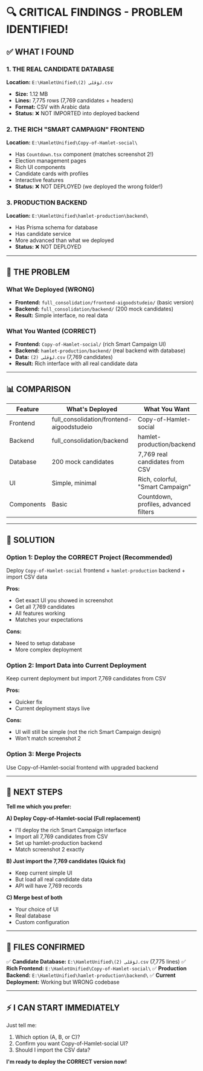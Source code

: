 # 🔍 CRITICAL FINDINGS - PROBLEM IDENTIFIED!

## ✅ WHAT I FOUND

### 1. THE REAL CANDIDATE DATABASE
**Location:** `E:\HamletUnified\لۆڤلی (2).csv`
- **Size:** 1.12 MB
- **Lines:** 7,775 rows (7,769 candidates + headers)
- **Format:** CSV with Arabic data
- **Status:** ❌ NOT IMPORTED into deployed backend

### 2. THE RICH "SMART CAMPAIGN" FRONTEND
**Location:** `E:\HamletUnified\Copy-of-Hamlet-social\`
- Has `Countdown.tsx` component (matches screenshot 2!)
- Election management pages
- Rich UI components
- Candidate cards with profiles
- Interactive features
- **Status:** ❌ NOT DEPLOYED (we deployed the wrong folder!)

### 3. PRODUCTION BACKEND
**Location:** `E:\HamletUnified\hamlet-production\backend\`
- Has Prisma schema for database
- Has candidate service
- More advanced than what we deployed
- **Status:** ❌ NOT DEPLOYED

---

## 🚨 THE PROBLEM

### What We Deployed (WRONG)
- **Frontend:** `full_consolidation/frontend-aigoodstudeio/` (basic version)
- **Backend:** `full_consolidation/backend/` (200 mock candidates)
- **Result:** Simple interface, no real data

### What You Wanted (CORRECT)
- **Frontend:** `Copy-of-Hamlet-social/` (rich Smart Campaign UI)
- **Backend:** `hamlet-production/backend/` (real backend with database)
- **Data:** `لۆڤلی (2).csv` (7,769 candidates)
- **Result:** Rich interface with all real candidate data

---

## 📊 COMPARISON

| Feature | What's Deployed | What You Want |
|---------|----------------|---------------|
| Frontend | full_consolidation/frontend-aigoodstudeio | Copy-of-Hamlet-social |
| Backend | full_consolidation/backend | hamlet-production/backend |
| Database | 200 mock candidates | 7,769 real candidates from CSV |
| UI | Simple, minimal | Rich, colorful, "Smart Campaign" |
| Components | Basic | Countdown, profiles, advanced filters |

---

## 🎯 SOLUTION

### Option 1: Deploy the CORRECT Project (Recommended)
Deploy `Copy-of-Hamlet-social` frontend + `hamlet-production` backend + import CSV data

**Pros:**
- Get exact UI you showed in screenshot
- Get all 7,769 candidates
- All features working
- Matches your expectations

**Cons:**
- Need to setup database
- More complex deployment

### Option 2: Import Data into Current Deployment
Keep current deployment but import 7,769 candidates from CSV

**Pros:**
- Quicker fix
- Current deployment stays live

**Cons:**
- UI will still be simple (not the rich Smart Campaign design)
- Won't match screenshot 2

### Option 3: Merge Projects
Use Copy-of-Hamlet-social frontend with upgraded backend

---

## 🔧 NEXT STEPS

**Tell me which you prefer:**

**A) Deploy Copy-of-Hamlet-social (Full replacement)**
- I'll deploy the rich Smart Campaign interface
- Import all 7,769 candidates from CSV
- Set up hamlet-production backend
- Match screenshot 2 exactly

**B) Just import the 7,769 candidates (Quick fix)**
- Keep current simple UI
- But load all real candidate data
- API will have 7,769 records

**C) Merge best of both**
- Your choice of UI
- Real database
- Custom configuration

---

## 📁 FILES CONFIRMED

✅ **Candidate Database:** `E:\HamletUnified\لۆڤلی (2).csv` (7,775 lines)
✅ **Rich Frontend:** `E:\HamletUnified\Copy-of-Hamlet-social\` 
✅ **Production Backend:** `E:\HamletUnified\hamlet-production\backend\`
✅ **Current Deployment:** Working but WRONG codebase

---

## ⚡ I CAN START IMMEDIATELY

Just tell me:
1. Which option (A, B, or C)?
2. Confirm you want Copy-of-Hamlet-social UI?
3. Should I import the CSV data?

**I'm ready to deploy the CORRECT version now!**

